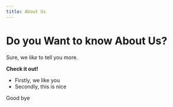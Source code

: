 ```yaml
---
title: About Us
---
```


# Do you Want to know About Us?

Sure, we _like_ to tell you more.

__Check it out!__

* Firstly, we like you
* Secondly, this is nice

Good bye
